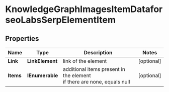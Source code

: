 # KnowledgeGraphImagesItemDataforseoLabsSerpElementItem


## Properties

| Name | Type | Description | Notes |
|------------ | ------------- | ------------- | -------------|
**Link** | **LinkElement** | link of the element |[optional]|
**Items** | **IEnumerable<KnowledgeGraphImagesElement>** | additional items present in the element<br>if there are none, equals null |[optional]|